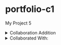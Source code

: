 # portfolio-c1

My Project 5

<details>
  <summary>Collaboration Addition</summary>

## Hosting Your Site Using Github Pages
1. Open your Github Repository
2. Go into Settings
3. Left column Pages
4. Choose your branch to deploy
5. Save and Wait
6. Refresh and Use Link


<kbd><img src="https://github.com/daryldelrosario/simple-thankyou/blob/main/media/host-w-github.gif?raw=true" alt="github pages tutorial demo gif"></kbd>
</details>

<details>
  <summary>Collaborated With:</summary>

- Daryl del Rosario <a href="https://github.com/daryldelrosario">@daryldelrosario</a>
  - Live Demo: <a href="https://daryldelrosario.github.io/simple-thankyou/">Thank You</a>
<kbd><img src="https://github.com/daryldelrosario/simple-thankyou/blob/main/media/thank-you.gif?raw=true" alt="simple thank you live demo gif"></kbd>
</details>

